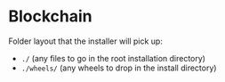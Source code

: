 # Blockchain

Folder layout that the installer will pick up:

- `./` (any files to go in the root installation directory)
- `./wheels/` (any wheels to drop in the install directory)
